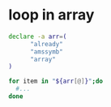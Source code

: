 # loop in array

```bash
declare -a arr=(
      "already"
      "amssymb"
      "array"
)

for item in "${arr[@]}";do
  #...
done
```
